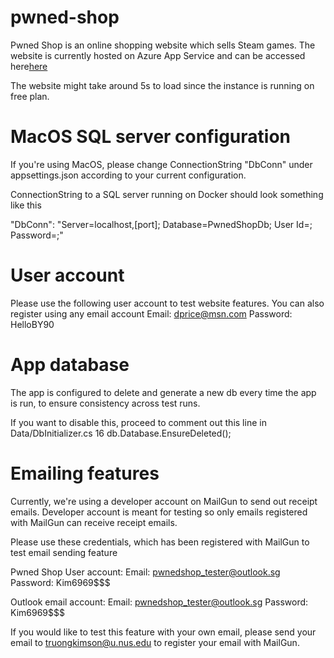 # pwned-shop

Pwned Shop is an online shopping website which sells Steam games. The website is currently hosted on Azure App Service and can be accessed here<a href='https://pwned-shop.azurewebsites.net/'>here</a>

The website might take around 5s to load since the instance is running on free plan.

# MacOS SQL server configuration

If you're using MacOS, please change ConnectionString "DbConn" under appsettings.json
according to your current configuration.

ConnectionString to a SQL server running on Docker should look something like this

"DbConn": "Server=localhost,[port]; Database=PwnedShopDb; User Id=<your-user-id>; Password=<your-password>;"

# User account
Please use the following user account to test website features. You can also register using any email account
Email: dprice@msn.com
Password: HelloBY90

# App database
The app is configured to delete and generate a new db every time the app is run,
to ensure consistency across test runs.

If you want to disable this, proceed to comment out this line in Data/DbInitializer.cs
16             db.Database.EnsureDeleted();

# Emailing features
Currently, we're using a developer account on MailGun to send out receipt emails.
Developer account is meant for testing so only emails registered with MailGun can
receive receipt emails.

Please use these credentials, which has been registered with MailGun to test email
sending feature

Pwned Shop User account:
Email: pwnedshop_tester@outlook.sg
Password: Kim6969$$$

Outlook email account:
Email: pwnedshop_tester@outlook.sg
Password: Kim6969$$$

If you would like to test this feature with your own email, please send your email
to truongkimson@u.nus.edu to register your email with MailGun.
